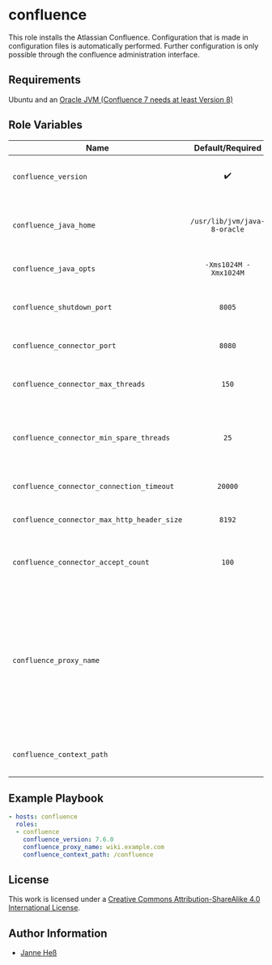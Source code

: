 # confluence

This role installs the Atlassian Confluence.
Configuration that is made in configuration files is automatically performed.
Further configuration is only possible through the confluence administration interface.

## Requirements

Ubuntu and an [Oracle JVM (Confluence 7 needs at least Version 8)](https://github.com/stuvusIT/oracle-java)

## Role Variables

| Name                                        | Default/Required             | Description                                                                                                                                                |
|---------------------------------------------|:----------------------------:|------------------------------------------------------------------------------------------------------------------------------------------------------------|
| `confluence_version`                        | :heavy_check_mark:           | Version of Confluence to download and install                                                                                                              |
| `confluence_java_home`                      | `/usr/lib/jvm/java-8-oracle` | Home directory of the Java installation to use                                                                                                             |
| `confluence_java_opts`                      | `-Xms1024M -Xmx1024M`        | Options to pass to the JVM                                                                                                                                 |
| `confluence_shutdown_port`                  | `8005`                       | Shutdown port for Confluence's server.xml                                                                                                                  |
| `confluence_connector_port`                 | `8080`                       | Port to listen on for requests                                                                                                                             |
| `confluence_connector_max_threads`          | `150`                        | Maximum threads to use for the connector                                                                                                                   |
| `confluence_connector_min_spare_threads`    | `25`                         | Minimum amount of spare threads for the connector                                                                                                          |
| `confluence_connector_connection_timeout`   | `20000`                      | Timeout to wait for requests                                                                                                                               |
| `confluence_connector_max_http_header_size` | `8192`                       | Maximum header size for requests                                                                                                                           |
| `confluence_connector_accept_count`         | `100`                        | Maximum concurrent `accept` syscalls for listening                                                                                                         |
| `confluence_proxy_name`                     | ` `                          | Name of the proxy to run Confluence behind. This role assumes you use a proxy which offers confluence with TLS. Unencrypted connections are not supported. |
| `confluence_context_path`                   | ` `                          | Context path to run Confluence under.                                                                                                                      |

## Example Playbook

```yml
- hosts: confluence
  roles:
  - confluence
    confluence_version: 7.6.0
    confluence_proxy_name: wiki.example.com
    confluence_context_path: /confluence
```

## License

This work is licensed under a [Creative Commons Attribution-ShareAlike 4.0 International License](https://creativecommons.org/licenses/by-sa/4.0/).

## Author Information

- [Janne Heß](https://github.com/dasJ)
